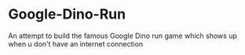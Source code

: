 # Google-Dino-Run
An attempt to build the famous Google Dino run game which shows up when u don't have an internet connection
